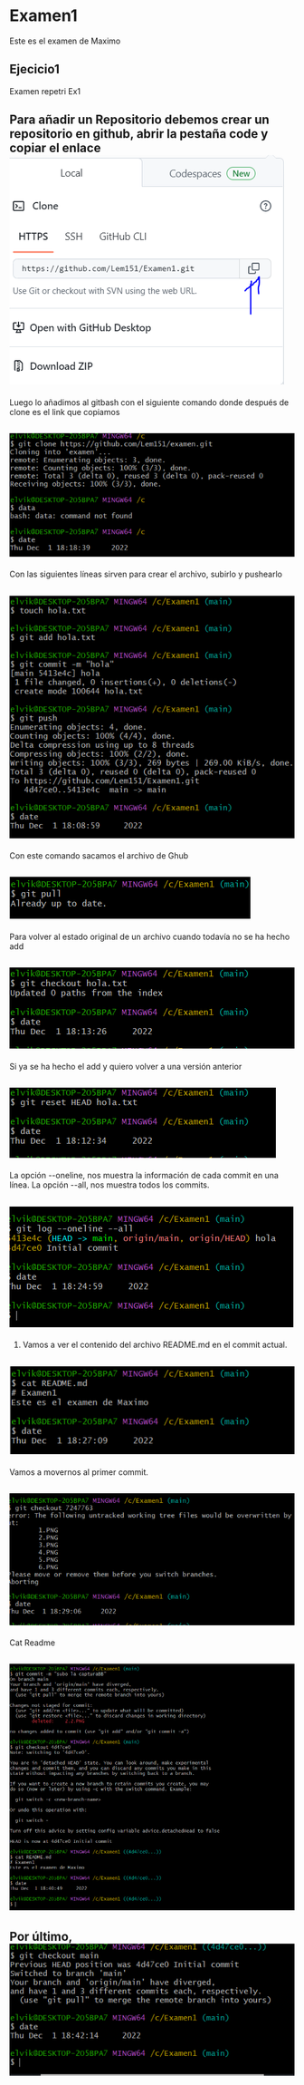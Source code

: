 # Examen1
Este es el examen de Maximo 
## Ejecicio1

Examen repetri Ex1 

Para añadir un Repositorio debemos crear un repositorio en github, abrir la pestaña code y copiar el enlace  
![Imagen nº1](1.PNG)
-------
Luego lo añadimos al gitbash con el siguiente comando donde después de clone es el link que copiamos 

![Imagen nº1](2.PNG)
-------
Con las siguientes líneas sirven para crear el archivo, subirlo y pushearlo


![Imagen nº1](3.PNG)
-----


Con este comando sacamos el archivo de Ghub

![Imagen nº1](4.PNG)
----
Para volver al estado original de un archivo cuando todavía no se ha hecho add

![Imagen nº1](5.PNG)
----
Si ya se ha hecho el add y quiero volver a una versión anterior

![Imagen nº1](6.PNG)
----
La opción --oneline, nos muestra la información de cada commit en una línea.
La opción --all, nos muestra todos los commits.

![Imagen nº1](2.1.PNG)
-----
1. Vamos a ver el contenido del archivo README.md en el commit actual.

![Imagen nº1](2.2.PNG)
------

Vamos a movernos al primer commit.

![Imagen nº1](2.3.PNG)
-----
Cat Readme

![Imagen nº1](2.4.PNG)
------
Por último,
![Imagen nº1](2.5.PNG)
-----
